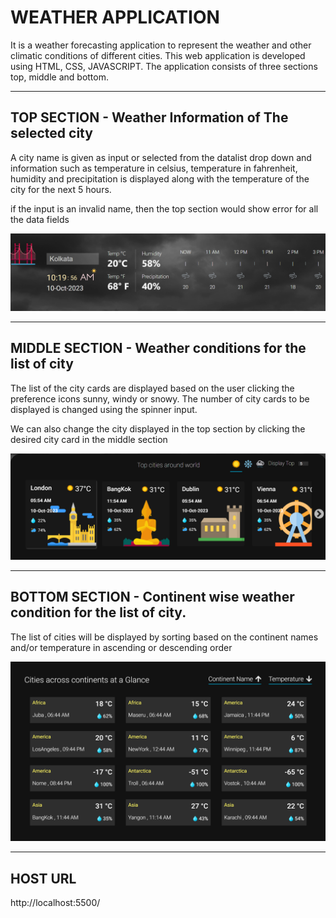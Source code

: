# WEATHER APPLICATION

It is a weather forecasting application to represent the weather and other climatic conditions of different cities. This web application is developed using HTML, CSS, JAVASCRIPT.
The application consists of three sections top, middle and bottom.

---

## TOP SECTION - Weather Information of The selected city

A city name is given as input or selected from the datalist drop down and information such as temperature in celsius, temperature in fahrenheit, humidity and precipitation is displayed along with the temperature of the city for the next 5 hours.

if the input is an invalid name, then the top section would show error for all the data fields


![Top](./Assets/HTM&CSS/screen_shots/top.png)

---

## MIDDLE SECTION - Weather conditions for the list of city

The list of the city cards are displayed based on the user clicking the preference icons sunny, windy or snowy. The number of city cards to be displayed is changed using the spinner input.

We can also change the city displayed in the top section by clicking the desired city card in the middle section 

![Middle](./Assets/HTM&CSS/screen_shots/middle.png)

---

## BOTTOM SECTION - Continent wise weather condition for the list of city.

The list of cities will be displayed by sorting based on the continent names and/or temperature in ascending or descending order

![Bottom](./Assets/HTM&CSS/screen_shots/bottom.png)

---

## HOST URL

http://localhost:5500/
